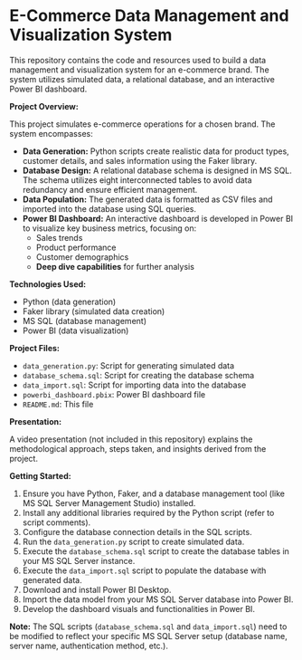 # E-Commerce Data Management and Visualization System

This repository contains the code and resources used to build a data management and visualization system for an e-commerce brand. The system utilizes simulated data, a relational database, and an interactive Power BI dashboard.

**Project Overview:**

This project simulates e-commerce operations for a chosen brand. The system encompasses:

* **Data Generation:** Python scripts create realistic data for product types, customer details, and sales information using the Faker library.
* **Database Design:** A relational database schema is designed in MS SQL. The schema utilizes eight interconnected tables to avoid data redundancy and ensure efficient management.
* **Data Population:** The generated data is formatted as CSV files and imported into the database using SQL queries.
* **Power BI Dashboard:** An interactive dashboard is developed in Power BI to visualize key business metrics, focusing on:
    * Sales trends
    * Product performance
    * Customer demographics
    * **Deep dive capabilities** for further analysis

**Technologies Used:**

* Python (data generation)
* Faker library (simulated data creation)
* MS SQL (database management)
* Power BI (data visualization)

**Project Files:**

* `data_generation.py`: Script for generating simulated data
* `database_schema.sql`: Script for creating the database schema 
* `data_import.sql`: Script for importing data into the database 
* `powerbi_dashboard.pbix`: Power BI dashboard file
* `README.md`: This file

**Presentation:**

A video presentation (not included in this repository) explains the methodological approach, steps taken, and insights derived from the project.

**Getting Started:**

1. Ensure you have Python, Faker, and a database management tool (like MS SQL Server Management Studio) installed.
2. Install any additional libraries required by the Python script (refer to script comments).
3. Configure the database connection details in the SQL scripts.
4. Run the `data_generation.py` script to create simulated data.
5. Execute the `database_schema.sql` script to create the database tables in your MS SQL Server instance.
6. Execute the `data_import.sql` script to populate the database with generated data.
7. Download and install Power BI Desktop.
8. Import the data model from your MS SQL Server database into Power BI.
9. Develop the dashboard visuals and functionalities in Power BI.

**Note:** The SQL scripts (`database_schema.sql` and `data_import.sql`) need to be modified to reflect your specific MS SQL Server setup (database name, server name, authentication method, etc.).
